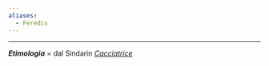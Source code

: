 ```yaml
---
aliases:
  - Feredis
---
```



___
***Etimologia*** = dal Sindarin *[Cacciatrice](https://www.elfdict.com/wt/514382)*
